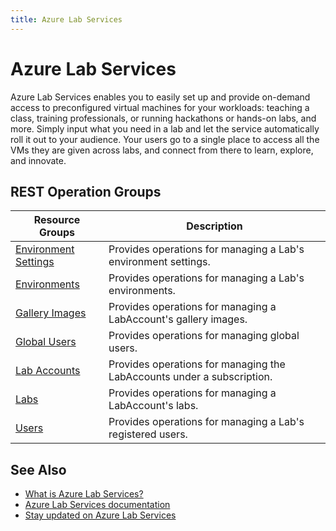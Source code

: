```yaml
---
title: Azure Lab Services
---
```

# Azure Lab Services

Azure Lab Services enables you to easily set up and provide on-demand access to preconfigured virtual machines for your workloads: teaching a class, training professionals, or running hackathons or hands-on labs, and more. Simply input what you need in a lab and let the service automatically roll it out to your audience. Your users go to a single place to access all the VMs they are given across labs, and connect from there to learn, explore, and innovate. 

## REST Operation Groups
 
| Resource Groups                                 | Description                                                                                                          |
|-------------------------------------------------|----------------------------------------------------------------------------------------------------------------------|
| [Environment Settings](xref:management.azure.com.labservices.environmentsettings)   | Provides operations for managing a Lab's environment settings.                                                  |
| [Environments](xref:management.azure.com.labservices.environments)                  | Provides operations for managing a Lab's environments.                                                  |
| [Gallery Images](xref:management.azure.com.labservices.galleryimages)               | Provides operations for managing a LabAccount's gallery images.                                                  |
| [Global Users](xref:management.azure.com.labservices.globalusers)                   | Provides operations for managing global users.                                                  |
| [Lab Accounts](xref:management.azure.com.labservices.labaccounts)                   | Provides operations for managing the LabAccounts under a subscription.                                                  |
| [Labs](xref:management.azure.com.labservices.labs)                                  | Provides operations for managing a LabAccount's labs.                                                  |
| [Users](xref:management.azure.com.labservices.users)                                | Provides operations for managing a Lab's registered users.                                                  |

## See Also

- [What is Azure Lab Services?](https://azure.microsoft.com/services/lab-services/)
- [Azure Lab Services documentation](https://docs.microsoft.com/azure/lab-services/)
- [Stay updated on Azure Lab Services](https://azure.microsoft.com/updates/?product=lab-services)
